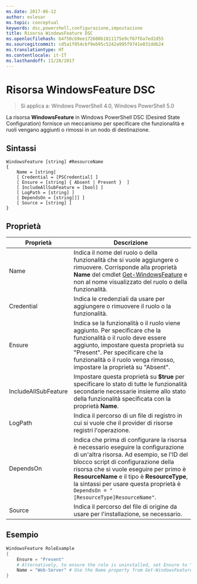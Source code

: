 ```yaml
---
ms.date: 2017-06-12
author: eslesar
ms.topic: conceptual
keywords: dsc,powershell,configurazione,impostazione
title: Risorsa WindowsFeature DSC
ms.openlocfilehash: b4f50cb9ee172600b1811175e9cf67f6a7ed2d55
ms.sourcegitcommit: cd5a1f054cbf9eb95c5242a995f9741e031ddb24
ms.translationtype: HT
ms.contentlocale: it-IT
ms.lasthandoff: 11/28/2017
---
```

# <a name="dsc-windowsfeature-resource"></a>Risorsa WindowsFeature DSC

> Si applica a: Windows PowerShell 4.0, Windows PowerShell 5.0

La risorsa **WindowsFeature** in Windows PowerShell DSC (Desired State Configuration) fornisce un meccanismo per specificare che funzionalità e ruoli vengano aggiunti o rimossi in un nodo di destinazione.

## <a name="syntax"></a>Sintassi

```
WindowsFeature [string] #ResourceName
{
    Name = [string]
    [ Credential = [PSCredential] ]
    [ Ensure = [string] { Absent | Present }  ]
    [ IncludeAllSubFeature = [bool] ]
    [ LogPath = [string] ]
    [ DependsOn = [string[]] ]
    [ Source = [string] ]
}
```

## <a name="properties"></a>Proprietà

|  Proprietà  |  Descrizione   | 
|---|---| 
| Name| Indica il nome del ruolo o della funzionalità che si vuole aggiungere o rimuovere. Corrisponde alla proprietà __Name__ del cmdlet [Get-WindowsFeature](/powershell/module/servermanager/Get-WindowsFeature) e non al nome visualizzato del ruolo o della funzionalità.| 
| Credential| Indica le credenziali da usare per aggiungere o rimuovere il ruolo o la funzionalità.| 
| Ensure| Indica se la funzionalità o il ruolo viene aggiunto. Per specificare che la funzionalità o il ruolo deve essere aggiunto, impostare questa proprietà su "Present". Per specificare che la funzionalità o il ruolo venga rimosso, impostare la proprietà su "Absent".| 
| IncludeAllSubFeature| Impostare questa proprietà su __$true__ per specificare lo stato di tutte le funzionalità secondarie necessarie insieme allo stato della funzionalità specificata con la proprietà __Name__.| 
| LogPath| Indica il percorso di un file di registro in cui si vuole che il provider di risorse registri l'operazione.| 
| DependsOn| Indica che prima di configurare la risorsa è necessario eseguire la configurazione di un'altra risorsa. Ad esempio, se l'ID del blocco script di configurazione della risorsa che si vuole eseguire per primo è __ResourceName__ e il tipo è __ResourceType__, la sintassi per usare questa proprietà è `DependsOn = "[ResourceType]ResourceName"`.| 
| Source| Indica il percorso del file di origine da usare per l'installazione, se necessario.| 

## <a name="example"></a>Esempio
```powershell
WindowsFeature RoleExample
{
    Ensure = "Present" 
    # Alternatively, to ensure the role is uninstalled, set Ensure to "Absent"
    Name = "Web-Server" # Use the Name property from Get-WindowsFeature  
}
```


